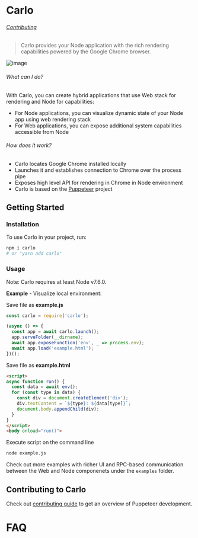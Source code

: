 # Carlo

###### [Contributing](https://github.com/GoogleChromeLabs/carlo/blob/master/CONTRIBUTING.md)

> Carlo provides your Node application with the rich rendering capabilities powered by the Google Chrome browser.

![image](https://user-images.githubusercontent.com/883973/47678948-34a00800-db80-11e8-8275-d376145d2f6a.png)

<!-- [START usecases] -->
###### What can I do?

With Carlo, you can create hybrid applications that use Web stack for rendering and Node for capabilities:
- For Node applications, you can visualize dynamic state of your Node app using web rendering stack
- For Web applications, you can expose additional system capabilities accessible from Node

###### How does it work?

- Carlo locates Google Chrome installed locally
- Launches it and establishes connection to Chrome over the process pipe
- Exposes high level API for rendering in Chrome in Node environment
- Carlo is based on the [Puppeteer](https://github.com/GoogleChrome/puppeteer/) project

<!-- [END usecases] -->

<!-- [START getstarted] -->
## Getting Started

### Installation

To use Carlo in your project, run:

```bash
npm i carlo
# or "yarn add carlo"
```

### Usage

Note: Carlo requires at least Node v7.6.0.

**Example** - Visualize local environment:

Save file as **example.js**

```js
const carlo = require('carlo');

(async () => {
  const app = await carlo.launch();
  app.serveFolder(__dirname);
  await app.exposeFunction('env', _ => process.env);
  await app.load('example.html');
})();
```

Save file as **example.html**

```html
<script>
async function run() {
  const data = await env();
  for (const type in data) {
    const div = document.createElement('div');
    div.textContent = `${type}: ${data[type]}`;
    document.body.appendChild(div);
  }
}
</script>
<body onload="run()">
```


Execute script on the command line

```bash
node example.js
```

Check out more examples with richer UI and RPC-based communication between the Web and Node componenets under the `examples` folder.

<!-- [END getstarted] -->

## Contributing to Carlo

Check out [contributing guide](https://github.com/GoogleChromeLabs/carlo/blob/master/CONTRIBUTING.md) to get an overview of Puppeteer development.

<!-- [START faq] -->

# FAQ

<!-- [END faq] -->
